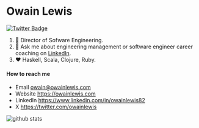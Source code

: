 # Owain Lewis

[![Twitter Badge](https://img.shields.io/badge/-owainlewis-1ca0f1?style=flat-square&logo=twitter&logoColor=white&link=https://twitter.com/owainlewis)](https://twitter.com/owainlewis)

1. :office: Director of Sofware Engineering. 
2. :speech_balloon: Ask me about engineering management or software engineer career coaching on [LinkedIn](https://www.linkedin.com/in/owainlewis82/). 
3. :heart: Haskell, Scala, Clojure, Ruby. 

#### How to reach me
- Email owain@owainlewis.com
- Website https://owainlewis.com
- LinkedIn https://www.linkedin.com/in/owainlewis82
- X https://twitter.com/owainlewis 

![github stats](https://github-readme-stats.vercel.app/api?username=owainlewis&show_icons=true&count_private=true&hide_title=true)
